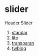 # slider
Header Slider

1. [standar](./lite/)
2. [lite](./standar/)
3. [transparan](./transparan/)
4. [twblog](./twblog/)